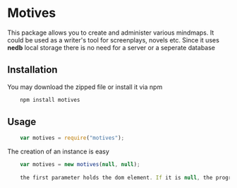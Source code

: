 # Motives

This package allows you to create and administer various mindmaps. It could be used as a writer's tool for screenplays, novels etc.
Since it uses **nedb** local storage there is no need for a server or a seperate database 


## Installation

You may download the zipped file or install it via npm 
 
```javascript
	npm install motives
``` 



## Usage

```javascript
	var motives = require("motives");
``` 

The creation of an instance is easy

```javascript
	var motives = new motives(null, null);
	
	the first parameter holds the dom element. If it is null, the programs appends itself to the body and uses the full screen 
		
``` 

